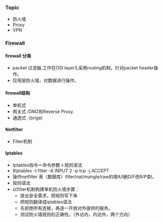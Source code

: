 ### Topic
  * 防火墙
  * Proxy
  * VPN
### Firewall
#### firewall 分类
* packet 过滤器,工作在OSI layer3,采用routing机制。针对packet header操作。
* 应用层防火墙，对数据进行操作。
#### firewall结构
* 单机式
* 网关式 /DMZ和Reverse Proxy.
* 通透式（brige)
#### Netfilter
* Filter机制
#### Iptables
* Iptables指令＝命令参数＋规则语法
* #iptables -t filter -A INPUT 2 -p tcp -j ACCEPT
* 操作netfilter 表（数据库）filter/nat/mangle/raw的增A/I删D/F改R/P查L.
* 规则语法
* 以filter机制构建单机防火墙步骤：
  * 提出安全需求，把规则写下来
  * 把规则翻译成iptables语法
  * 先拒绝所有连接，再逐一开放对外提供的服务。
  * 测试防火墙规则的正确性。（外访内，内访外，两个方向）
  
